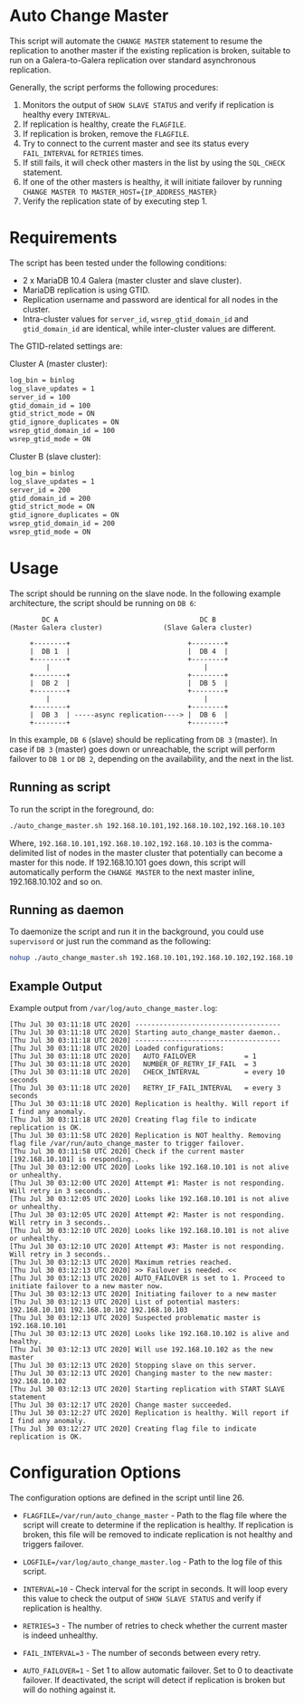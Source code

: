 # Auto Change Master

This script will automate the `CHANGE MASTER` statement to resume the replication to another master if the existing replication is broken, suitable to run on a Galera-to-Galera replication over standard asynchronous replication.

Generally, the script performs the following procedures:

1) Monitors the output of `SHOW SLAVE STATUS` and verify if replication is healthy every `INTERVAL`.
2) If replication is healthy, create the `FLAGFILE`.
3) If replication is broken, remove the `FLAGFILE`.
4) Try to connect to the current master and see its status every `FAIL_INTERVAL` for `RETRIES` times.
5) If still fails, it will check other masters in the list by using the `SQL_CHECK` statement.
6) If one of the other masters is healthy, it will initiate failover by running `CHANGE MASTER TO MASTER_HOST={IP_ADDRESS_MASTER}`
7) Verify the replication state of by executing step 1.

# Requirements

The script has been tested under the following conditions:

* 2 x MariaDB 10.4 Galera (master cluster and slave cluster).
* MariaDB replication is using GTID.
* Replication username and password are identical for all nodes in the cluster.
* Intra-cluster values for `server_id`, `wsrep_gtid_domain_id` and `gtid_domain_id` are identical, while inter-cluster values are different.

The GTID-related settings are:

Cluster A (master cluster):

```bash
log_bin = binlog
log_slave_updates = 1
server_id = 100
gtid_domain_id = 100
gtid_strict_mode = ON
gtid_ignore_duplicates = ON
wsrep_gtid_domain_id = 100
wsrep_gtid_mode = ON
```

Cluster B (slave cluster):

```bash
log_bin = binlog
log_slave_updates = 1
server_id = 200
gtid_domain_id = 200
gtid_strict_mode = ON
gtid_ignore_duplicates = ON
wsrep_gtid_domain_id = 200
wsrep_gtid_mode = ON
```

# Usage

The script should be running on the slave node. In the following example architecture, the script should be running on `DB 6`:

```
        DC A                                   DC B
(Master Galera cluster)               (Slave Galera cluster)

     +--------+                             +--------+
     |  DB 1  |                             |  DB 4  |
     +--------+                             +--------+
         |                                      |
     +--------+                             +--------+
     |  DB 2  |                             |  DB 5  |
     +--------+                             +--------+
         |                                      |
     +--------+                             +--------+
     |  DB 3  | -----async replication----> |  DB 6  |
     +--------+                             +--------+
```

In this example, `DB 6` (slave) should be replicating from `DB 3` (master). In case if `DB 3` (master) goes down or unreachable, the script will perform failover to `DB 1` or `DB 2`, depending on the availability, and the next in the list.

## Running as script

To run the script in the foreground, do:

```bash
./auto_change_master.sh 192.168.10.101,192.168.10.102,192.168.10.103
```
Where, `192.168.10.101,192.168.10.102,192.168.10.103` is the comma-delimited list of nodes in the master cluster that potentially can become a master for this node. If 192.168.10.101 goes down, this script will automatically perform the `CHANGE MASTER` to the next master inline, 192.168.10.102 and so on.

## Running as daemon

To daemonize the script and run it in the background, you could use `supervisord` or just run the command as the following:

```bash
nohup ./auto_change_master.sh 192.168.10.101,192.168.10.102,192.168.10.103 &
```

## Example Output

Example output from `/var/log/auto_change_master.log`:

```
[Thu Jul 30 03:11:18 UTC 2020] ------------------------------------
[Thu Jul 30 03:11:18 UTC 2020] Starting auto_change_master daemon..
[Thu Jul 30 03:11:18 UTC 2020] ------------------------------------
[Thu Jul 30 03:11:18 UTC 2020] Loaded configurations:
[Thu Jul 30 03:11:18 UTC 2020]   AUTO_FAILOVER            = 1
[Thu Jul 30 03:11:18 UTC 2020]   NUMBER_OF_RETRY_IF_FAIL  = 3
[Thu Jul 30 03:11:18 UTC 2020]   CHECK_INTERVAL           = every 10 seconds
[Thu Jul 30 03:11:18 UTC 2020]   RETRY_IF_FAIL_INTERVAL   = every 3 seconds
[Thu Jul 30 03:11:18 UTC 2020] Replication is healthy. Will report if I find any anomaly.
[Thu Jul 30 03:11:18 UTC 2020] Creating flag file to indicate replication is OK.
[Thu Jul 30 03:11:58 UTC 2020] Replication is NOT healthy. Removing flag file /var/run/auto_change_master to trigger failover.
[Thu Jul 30 03:11:58 UTC 2020] Check if the current master [192.168.10.101] is responding..
[Thu Jul 30 03:12:00 UTC 2020] Looks like 192.168.10.101 is not alive or unhealthy.
[Thu Jul 30 03:12:00 UTC 2020] Attempt #1: Master is not responding. Will retry in 3 seconds..
[Thu Jul 30 03:12:05 UTC 2020] Looks like 192.168.10.101 is not alive or unhealthy.
[Thu Jul 30 03:12:05 UTC 2020] Attempt #2: Master is not responding. Will retry in 3 seconds..
[Thu Jul 30 03:12:10 UTC 2020] Looks like 192.168.10.101 is not alive or unhealthy.
[Thu Jul 30 03:12:10 UTC 2020] Attempt #3: Master is not responding. Will retry in 3 seconds..
[Thu Jul 30 03:12:13 UTC 2020] Maximum retries reached.
[Thu Jul 30 03:12:13 UTC 2020] >> Failover is needed. <<
[Thu Jul 30 03:12:13 UTC 2020] AUTO_FAILOVER is set to 1. Proceed to initiate failover to a new master now.
[Thu Jul 30 03:12:13 UTC 2020] Initiating failover to a new master
[Thu Jul 30 03:12:13 UTC 2020] List of potential masters: 192.168.10.101 192.168.10.102 192.168.10.103
[Thu Jul 30 03:12:13 UTC 2020] Suspected problematic master is 192.168.10.101
[Thu Jul 30 03:12:13 UTC 2020] Looks like 192.168.10.102 is alive and healthy.
[Thu Jul 30 03:12:13 UTC 2020] Will use 192.168.10.102 as the new master
[Thu Jul 30 03:12:13 UTC 2020] Stopping slave on this server.
[Thu Jul 30 03:12:13 UTC 2020] Changing master to the new master: 192.168.10.102
[Thu Jul 30 03:12:13 UTC 2020] Starting replication with START SLAVE statement
[Thu Jul 30 03:12:17 UTC 2020] Change master succeeded.
[Thu Jul 30 03:12:27 UTC 2020] Replication is healthy. Will report if I find any anomaly.
[Thu Jul 30 03:12:27 UTC 2020] Creating flag file to indicate replication is OK.
```

# Configuration Options

The configuration options are defined in the script until line 26.

* ``FLAGFILE=/var/run/auto_change_master`` - Path to the flag file where the script will create to determine if the replication is healthy. If replication is broken, this file will be removed to indicate replication is not healthy and triggers failover.

* ``LOGFILE=/var/log/auto_change_master.log`` - Path to the log file of this script.

* ``INTERVAL=10`` - Check interval for the script in seconds. It will loop every this value to check the output of `SHOW SLAVE STATUS` and verify if replication is healthy.

* ``RETRIES=3`` - The number of retries to check whether the current master is indeed unhealthy.

* ``FAIL_INTERVAL=3`` - The number of seconds between every retry.

* ``AUTO_FAILOVER=1`` - Set 1 to allow automatic failover. Set to 0 to deactivate failover. If deactivated, the script will detect if replication is broken but will do nothing against it.
